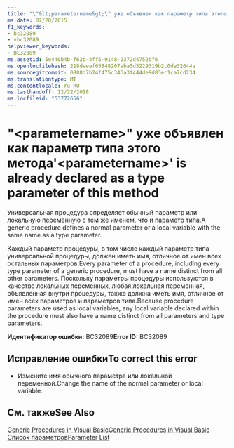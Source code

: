 ```yaml
---
title: "\"&lt;parametername&gt;\" уже объявлен как параметр типа этого метода"
ms.date: 07/20/2015
f1_keywords:
- bc32089
- vbc32089
helpviewer_keywords:
- BC32089
ms.assetid: 5e440b4b-f62b-4ff5-9148-2372d4752bf6
ms.openlocfilehash: 218deeaf65848207aba5d5229319b2c0de32644a
ms.sourcegitcommit: 0888d7b24f475c346a3f444de8d83ec1ca7cd234
ms.translationtype: MT
ms.contentlocale: ru-RU
ms.lasthandoff: 12/22/2018
ms.locfileid: "53772656"
---
```

# <a name="ltparameternamegt-is-already-declared-as-a-type-parameter-of-this-method"></a><span data-ttu-id="9bfe8-102">"&lt;parametername&gt;" уже объявлен как параметр типа этого метода</span><span class="sxs-lookup"><span data-stu-id="9bfe8-102">'&lt;parametername&gt;' is already declared as a type parameter of this method</span></span>
<span data-ttu-id="9bfe8-103">Универсальная процедура определяет обычный параметр или локальную переменную с тем же именем, что и параметр типа.</span><span class="sxs-lookup"><span data-stu-id="9bfe8-103">A generic procedure defines a normal parameter or a local variable with the same name as a type parameter.</span></span>  
  
 <span data-ttu-id="9bfe8-104">Каждый параметр процедуры, в том числе каждый параметр типа универсальной процедуры, должен иметь имя, отличное от имен всех остальных параметров.</span><span class="sxs-lookup"><span data-stu-id="9bfe8-104">Every parameter of a procedure, including every type parameter of a generic procedure, must have a name distinct from all other parameters.</span></span> <span data-ttu-id="9bfe8-105">Поскольку параметры процедуры используются в качестве локальных переменных, любая локальная переменная, объявленная внутри процедуры, также должна иметь имя, отличное от имен всех параметров и параметров типа.</span><span class="sxs-lookup"><span data-stu-id="9bfe8-105">Because procedure parameters are used as local variables, any local variable declared within the procedure must also have a name distinct from all parameters and type parameters.</span></span>  
  
 <span data-ttu-id="9bfe8-106">**Идентификатор ошибки:** BC32089</span><span class="sxs-lookup"><span data-stu-id="9bfe8-106">**Error ID:** BC32089</span></span>  
  
## <a name="to-correct-this-error"></a><span data-ttu-id="9bfe8-107">Исправление ошибки</span><span class="sxs-lookup"><span data-stu-id="9bfe8-107">To correct this error</span></span>  
  
-   <span data-ttu-id="9bfe8-108">Измените имя обычного параметра или локальной переменной.</span><span class="sxs-lookup"><span data-stu-id="9bfe8-108">Change the name of the normal parameter or local variable.</span></span>  
  
## <a name="see-also"></a><span data-ttu-id="9bfe8-109">См. также</span><span class="sxs-lookup"><span data-stu-id="9bfe8-109">See Also</span></span>  
 [<span data-ttu-id="9bfe8-110">Generic Procedures in Visual Basic</span><span class="sxs-lookup"><span data-stu-id="9bfe8-110">Generic Procedures in Visual Basic</span></span>](../../visual-basic/programming-guide/language-features/data-types/generic-procedures.md)  
 [<span data-ttu-id="9bfe8-111">Список параметров</span><span class="sxs-lookup"><span data-stu-id="9bfe8-111">Parameter List</span></span>](../../visual-basic/language-reference/statements/parameter-list.md)
